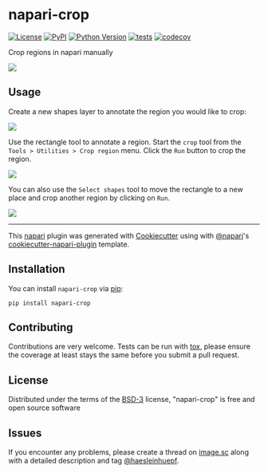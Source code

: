 # napari-crop

[![License](https://img.shields.io/pypi/l/napari-crop.svg?color=green)](https://github.com/haesleinhuepf/napari-crop/raw/master/LICENSE)
[![PyPI](https://img.shields.io/pypi/v/napari-crop.svg?color=green)](https://pypi.org/project/napari-crop)
[![Python Version](https://img.shields.io/pypi/pyversions/napari-crop.svg?color=green)](https://python.org)
[![tests](https://github.com/haesleinhuepf/napari-crop/workflows/tests/badge.svg)](https://github.com/haesleinhuepf/napari-crop/actions)
[![codecov](https://codecov.io/gh/haesleinhuepf/napari-crop/branch/master/graph/badge.svg)](https://codecov.io/gh/haesleinhuepf/napari-crop)

Crop regions in napari manually

![](https://github.com/haesleinhuepf/napari-crop/raw/main/images/screencast.gif)

## Usage
Create a new shapes layer to annotate the region you would like to crop:

![](https://github.com/haesleinhuepf/napari-crop/raw/main/images/shapes.gif)

Use the rectangle tool to annotate a region. Start the `crop` tool from the `Tools > Utilities > Crop region` menu. 
Click the `Run` button to crop the region.

![](https://github.com/haesleinhuepf/napari-crop/raw/main/images/draw_rectangle.gif)

You can also use the `Select shapes` tool to move the rectangle to a new place and crop another region by clicking on `Run`.

![](https://github.com/haesleinhuepf/napari-crop/raw/main/images/move_rectangle.gif)

----------------------------------

This [napari] plugin was generated with [Cookiecutter] using with [@napari]'s [cookiecutter-napari-plugin] template.

## Installation

You can install `napari-crop` via [pip]:

    pip install napari-crop

## Contributing

Contributions are very welcome. Tests can be run with [tox], please ensure
the coverage at least stays the same before you submit a pull request.

## License

Distributed under the terms of the [BSD-3] license,
"napari-crop" is free and open source software

## Issues

If you encounter any problems, please create a thread on [image.sc] along with a detailed description and tag [@haesleinhuepf].

[napari]: https://github.com/napari/napari
[Cookiecutter]: https://github.com/audreyr/cookiecutter
[@napari]: https://github.com/napari
[MIT]: http://opensource.org/licenses/MIT
[BSD-3]: http://opensource.org/licenses/BSD-3-Clause
[GNU GPL v3.0]: http://www.gnu.org/licenses/gpl-3.0.txt
[GNU LGPL v3.0]: http://www.gnu.org/licenses/lgpl-3.0.txt
[Apache Software License 2.0]: http://www.apache.org/licenses/LICENSE-2.0
[Mozilla Public License 2.0]: https://www.mozilla.org/media/MPL/2.0/index.txt
[cookiecutter-napari-plugin]: https://github.com/napari/cookiecutter-napari-plugin
[file an issue]: https://github.com/haesleinhuepf/napari-crop/issues
[napari]: https://github.com/napari/napari
[tox]: https://tox.readthedocs.io/en/latest/
[pip]: https://pypi.org/project/pip/
[PyPI]: https://pypi.org/
[image.sc]: https://image.sc
[@haesleinhuepf]: https://twitter.com/haesleinhuepf

